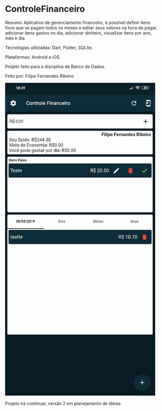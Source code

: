 # ControleFinanceiro
Resumo: Aplicativo de gerenciamento financeiro, é possível definir itens fixos que se pagam todos os meses e editar seus valores na hora de pagar, adicionar itens gastos no dia, adicionar dinheiro, visualizar itens por ano, mês e dia.

Tecnologias utilizadas: Dart, Flutter, SQLite.

Plataformas: Android e iOS.

Projeto feito para a disciplina de Banco de Dados.

Feito por: Filipe Fernandes Ribeiro

<img src="https://github.com/filipeferibeiro/ControleFinanceiro/blob/master/Tela%20Principal.jpeg">

Projeto irá continuar, versão 2 em planejamento de ideias.
